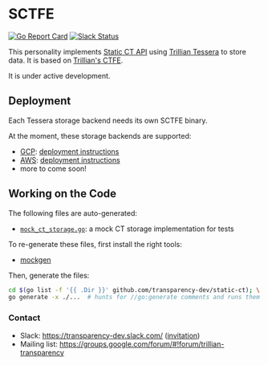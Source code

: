 # SCTFE

[![Go Report Card](https://goreportcard.com/badge/github.com/transparency-dev/static-ct)](https://goreportcard.com/report/github.com/transparency-dev/static-ct)
[![Slack Status](https://img.shields.io/badge/Slack-Chat-blue.svg)](https://transparency-dev.slack.com/)

This personality implements [Static CT API](https://c2sp.org/static-ct-api) 
using [Trillian Tessera](https://github.com/transparency-dev/trillian-tessera) 
to store data. It is based on 
[Trillian's CTFE](https://github.com/google/certificate-transparency-go/tree/master/trillian/ctfe).

It is under active development.

## Deployment
Each Tessera storage backend needs its own SCTFE binary.

At the moment, these storage backends are supported:

 - [GCP](./cmd/gcp/): [deployment instructions](./deployment/live/gcp/test/)
 - [AWS](./cmd/aws/): [deployment instructions](./deployment/live/aws/test/)
 - more to come soon!

## Working on the Code
The following files are auto-generated:
 - [`mock_ct_storage.go`](./mockstorage/mock_ct_storage.go): a mock CT storage implementation for tests

To re-generate these files, first install the right tools:
 - [mockgen](https://github.com/golang/mock?tab=readme-ov-file#installation)

Then, generate the files:

```bash
cd $(go list -f '{{ .Dir }}' github.com/transparency-dev/static-ct); \
go generate -x ./...  # hunts for //go:generate comments and runs them
```

### Contact

- Slack: https://transparency-dev.slack.com/ ([invitation](https://join.slack.com/t/transparency-dev/shared_invite/zt-27pkqo21d-okUFhur7YZ0rFoJVIOPznQ))
- Mailing list: https://groups.google.com/forum/#!forum/trillian-transparency
